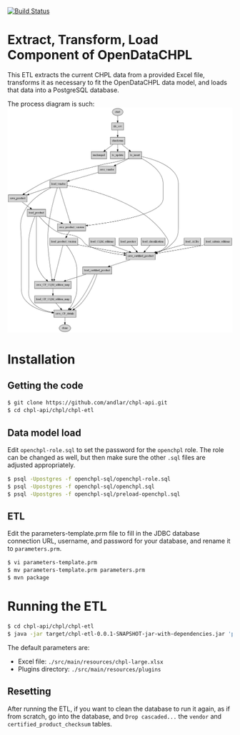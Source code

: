 [![Build Status](http://54.213.57.151:9090/job/andlar_chpl-api_chpl-etl/badge/icon)](http://54.213.57.151:9090/job/andlar_chpl-api_chpl-etl)

# Extract, Transform, Load Component of OpenDataCHPL

This ETL extracts the current CHPL data from a provided Excel file, transforms it as necessary to fit the OpenDataCHPL data model, and loads that data into a PostgreSQL database.

The process diagram is such: ![process diagram](process.png)

# Installation

## Getting the code

```sh
$ git clone https://github.com/andlar/chpl-api.git
$ cd chpl-api/chpl/chpl-etl
```

## Data model load

Edit `openchpl-role.sql` to set the password for the `openchpl` role. The role can be changed as well, but then make sure the other `.sql` files are adjusted appropriately.

```sh
$ psql -Upostgres -f openchpl-sql/openchpl-role.sql
$ psql -Upostgres -f openchpl-sql/openchpl.sql
$ psql -Upostgres -f openchpl-sql/preload-openchpl.sql
```

## ETL

Edit the parameters-template.prm file to fill in the JDBC database connection URL, username, and password for your database, and rename it to `parameters.prm`.

```sh
$ vi parameters-template.prm
$ mv parameters-template.prm parameters.prm
$ mvn package
```

# Running the ETL

```sh
$ cd chpl-api/chpl/chpl-etl
$ java -jar target/chpl-etl-0.0.1-SNAPSHOT-jar-with-dependencies.jar 'path-to-excel-file' 'path-to-plugins-directory'
```

The default parameters are:
 - Excel file: `./src/main/resources/chpl-large.xlsx`
 - Plugins directory: `./src/main/resources/plugins`

## Resetting

After running the ETL, if you want to clean the database to run it again, as if from scratch, go into the database, and `Drop cascaded...` the `vendor` and `certified_product_checksum` tables.
